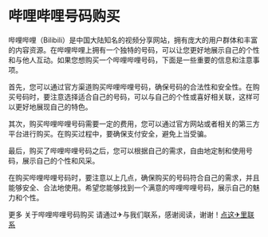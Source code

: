 # 哔哩哔哩号码购买

哔哩哔哩（Bilibili）是中国大陆知名的视频分享网站，拥有庞大的用户群体和丰富的内容资源。在哔哩哔哩上拥有一个独特的号码，可以让您更好地展示自己的个性和与他人互动。如果您想购买一个哔哩哔哩号码，下面是一些重要的信息和注意事项。

首先，您可以通过官方渠道购买哔哩哔哩号码，确保号码的合法性和安全性。在购买号码时，要注意选择适合自己的号码，可以与自己的个性或喜好相关联，这样可以更好地展现自己的特色。

其次，购买哔哩哔哩号码需要一定的费用，您可以通过官方网站或者相关的第三方平台进行购买。在购买过程中，要确保支付安全，避免上当受骗。

最后，购买了哔哩哔哩号码之后，您可以根据自己的需求，自由地定制和使用号码，展示自己的个性和风采。

在购买哔哩哔哩号码时，要注意以上几点，确保购买的号码符合自己的需求，并且能够安全、合法地使用。希望您能够找到一个满意的哔哩哔哩号码，展示自己的魅力和个性。

更多 关于哔哩哔哩号码购买 请通过✈与我们联系，感谢阅读，谢谢！[点这✈里联系](https://www.k02.cc)